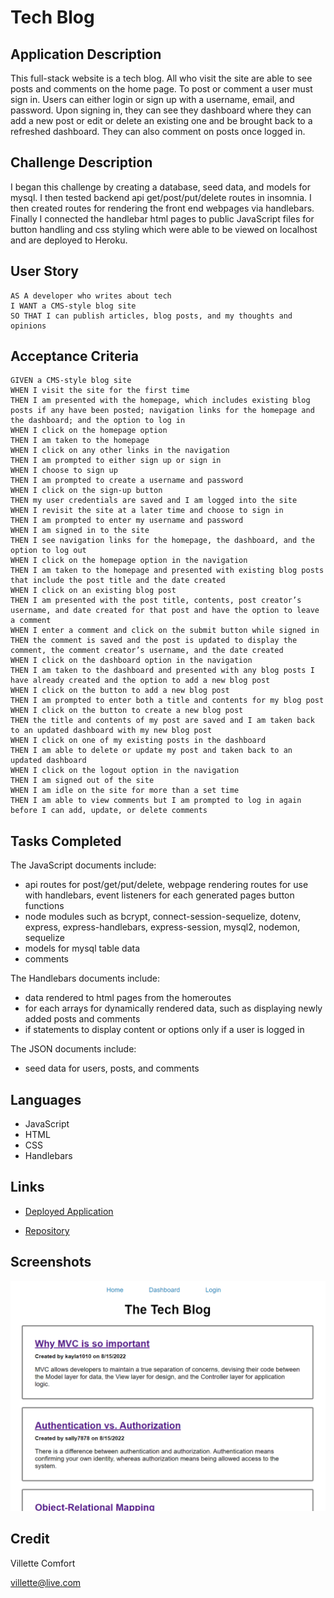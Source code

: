 # Tech Blog

## Application Description
This full-stack website is a tech blog. All who visit the site are able to see posts and comments on the home page. To post or comment a user must sign in. Users can either login or sign up with a username, email, and password. Upon signing in, they can see they dashboard where they can add a new post or edit or delete an existing one and be brought back to a refreshed dashboard. They can also comment on posts once logged in. 

## Challenge Description
I began this challenge by creating a database, seed data, and models for mysql. I then tested backend api get/post/put/delete routes in insomnia. I then created routes for rendering the front end webpages via handlebars. Finally I connected the handlebar html pages to public JavaScript files for button handling and css styling which were able to be viewed on localhost and are deployed to Heroku. 

## User Story

```
AS A developer who writes about tech
I WANT a CMS-style blog site
SO THAT I can publish articles, blog posts, and my thoughts and opinions
```

## Acceptance Criteria

```
GIVEN a CMS-style blog site
WHEN I visit the site for the first time
THEN I am presented with the homepage, which includes existing blog posts if any have been posted; navigation links for the homepage and the dashboard; and the option to log in
WHEN I click on the homepage option
THEN I am taken to the homepage
WHEN I click on any other links in the navigation
THEN I am prompted to either sign up or sign in
WHEN I choose to sign up
THEN I am prompted to create a username and password
WHEN I click on the sign-up button
THEN my user credentials are saved and I am logged into the site
WHEN I revisit the site at a later time and choose to sign in
THEN I am prompted to enter my username and password
WHEN I am signed in to the site
THEN I see navigation links for the homepage, the dashboard, and the option to log out
WHEN I click on the homepage option in the navigation
THEN I am taken to the homepage and presented with existing blog posts that include the post title and the date created
WHEN I click on an existing blog post
THEN I am presented with the post title, contents, post creator’s username, and date created for that post and have the option to leave a comment
WHEN I enter a comment and click on the submit button while signed in
THEN the comment is saved and the post is updated to display the comment, the comment creator’s username, and the date created
WHEN I click on the dashboard option in the navigation
THEN I am taken to the dashboard and presented with any blog posts I have already created and the option to add a new blog post
WHEN I click on the button to add a new blog post
THEN I am prompted to enter both a title and contents for my blog post
WHEN I click on the button to create a new blog post
THEN the title and contents of my post are saved and I am taken back to an updated dashboard with my new blog post
WHEN I click on one of my existing posts in the dashboard
THEN I am able to delete or update my post and taken back to an updated dashboard
WHEN I click on the logout option in the navigation
THEN I am signed out of the site
WHEN I am idle on the site for more than a set time
THEN I am able to view comments but I am prompted to log in again before I can add, update, or delete comments
```

## Tasks Completed
The JavaScript documents include:
* api routes for post/get/put/delete, webpage rendering routes for use with handlebars, event listeners for each generated pages button functions
* node modules such as bcrypt, connect-session-sequelize, dotenv, express, express-handlebars, express-session, mysql2, nodemon, sequelize
* models for mysql table data
* comments

The Handlebars documents include:
* data rendered to html pages from the homeroutes
* for each arrays for dynamically rendered data, such as displaying newly added posts and comments
* if statements to display content or options only if a user is logged in

The JSON documents include:
* seed data for users, posts, and comments


## Languages
- JavaScript
- HTML
- CSS
- Handlebars


## Links
* [Deployed Application](https://tech-blog-001.herokuapp.com/)

* [Repository](https://github.com/villettec/M14C-Tech_Blog)

## Screenshots
![image](./assets/images/readme-screenshot.png)

## Credit
Villette Comfort

villette@live.com